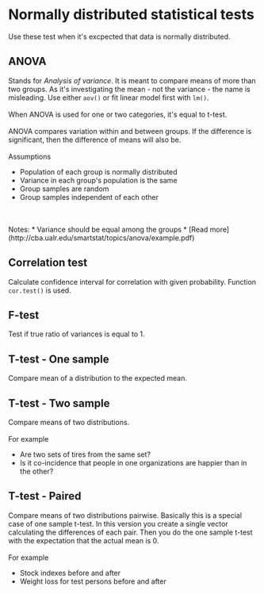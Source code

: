 # Normally distributed statistical tests #
Use these test when it's excpected that data is normally distributed.

## ANOVA ##
Stands for <i>Analysis of variance</i>.
It is meant to compare means of more than two groups.
As it's investigating the mean - not the variance - the name is misleading.
Use either `aov()` or fit linear model first with `lm()`.
<br/>
<br/>
When ANOVA is used for one or two categories, it's equal to t-test.
<br/>
<br/>
ANOVA compares variation within and between groups.
If the difference is significant, then the difference of means will also be.
<br/>
<br/>
Assumptions
* Population of each group is normally distributed
* Variance in each group's population is the same
* Group samples are random
* Group samples independent of each other
<br/>
<br/>
Notes:
* Variance should be equal among the groups
* [Read more](http://cba.ualr.edu/smartstat/topics/anova/example.pdf)

## Correlation test ##
Calculate confidence interval for correlation with given probability.
Function `cor.test()` is used.

## F-test ##
Test if true ratio of variances is equal to 1.

## T-test - One sample ##
Compare mean of a distribution to the expected mean.


## T-test - Two sample ##
Compare means of two distributions.
<br/>
<br/>
For example
* Are two sets of tires from the same set?
* Is it co-incidence that people in one organizations are happier than in the other?

## T-test - Paired ##
Compare means of two distributions pairwise. 
Basically this is a special case of one sample t-test.
In this version you create a single vector calculating the differences of each pair.
Then you do the one sample t-test with the expectation that the actual mean is 0.
<br/>
<br/>
For example
* Stock indexes before and after
* Weight loss for test persons before and after